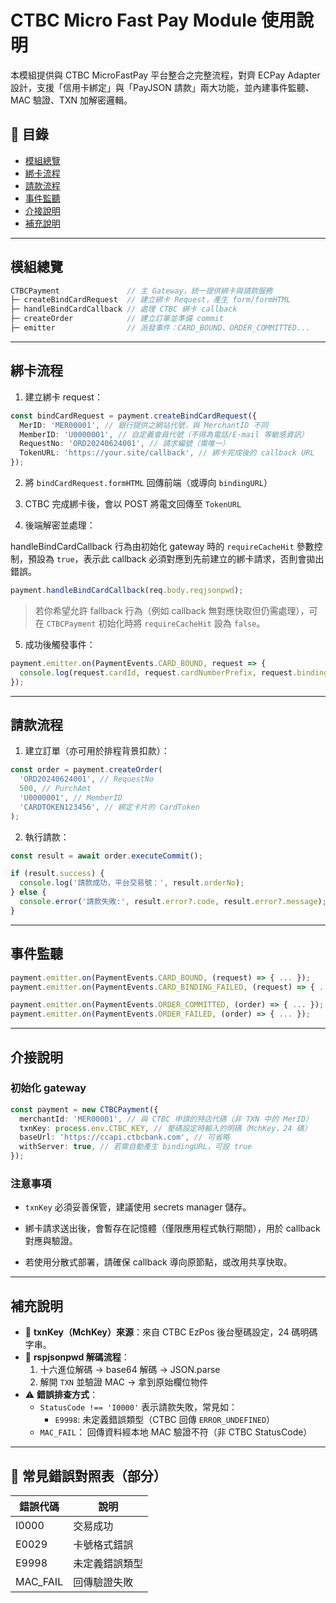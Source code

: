 # CTBC Micro Fast Pay Module 使用說明

本模組提供與 CTBC MicroFastPay 平台整合之完整流程，對齊 ECPay Adapter 設計，支援「信用卡綁定」與「PayJSON 請款」兩大功能，並內建事件監聽、MAC 驗證、TXN 加解密邏輯。

## 📌 目錄

- [模組總覽](#模組總覽)
- [綁卡流程](#綁卡流程)
- [請款流程](#請款流程)
- [事件監聽](#事件監聽)
- [介接說明](#介接說明)
- [補充說明](#補充說明)

---

## 模組總覽

```ts
CTBCPayment               // 主 Gateway，統一提供綁卡與請款服務
├─ createBindCardRequest  // 建立綁卡 Request，產生 form/formHTML
├─ handleBindCardCallback // 處理 CTBC 綁卡 callback
├─ createOrder            // 建立訂單並準備 commit
├─ emitter                // 派發事件：CARD_BOUND、ORDER_COMMITTED...
```

---

## 綁卡流程

1. 建立綁卡 request：

```ts
const bindCardRequest = payment.createBindCardRequest({
  MerID: 'MER00001', // 銀行提供之網站代號，與 MerchantID 不同
  MemberID: 'U0000001', // 自定義會員代號（不得為電話/E-mail 等敏感資訊）
  RequestNo: 'ORD20240624001', // 請求編號（需唯一）
  TokenURL: 'https://your.site/callback', // 綁卡完成後的 callback URL
});
```

2. 將 `bindCardRequest.formHTML` 回傳前端（或導向 `bindingURL`）

3. CTBC 完成綁卡後，會以 POST 將電文回傳至 `TokenURL`

4. 後端解密並處理：

handleBindCardCallback 行為由初始化 gateway 時的 `requireCacheHit` 參數控制，預設為 `true`，表示此 callback 必須對應到先前建立的綁卡請求，否則會拋出錯誤。

```ts
payment.handleBindCardCallback(req.body.reqjsonpwd);
```

> 若你希望允許 fallback 行為（例如 callback 無對應快取但仍需處理），可在 `CTBCPayment` 初始化時將 `requireCacheHit` 設為 `false`。

5. 成功後觸發事件：

```ts
payment.emitter.on(PaymentEvents.CARD_BOUND, request => {
  console.log(request.cardId, request.cardNumberPrefix, request.bindingDate);
});
```

---

## 請款流程

1. 建立訂單（亦可用於排程背景扣款）：

```ts
const order = payment.createOrder(
  'ORD20240624001', // RequestNo
  500, // PurchAmt
  'U0000001', // MemberID
  'CARDTOKEN123456', // 綁定卡片的 CardToken
);
```

2. 執行請款：

```ts
const result = await order.executeCommit();

if (result.success) {
  console.log('請款成功，平台交易號：', result.orderNo);
} else {
  console.error('請款失敗:', result.error?.code, result.error?.message);
}
```

---

## 事件監聽

```ts
payment.emitter.on(PaymentEvents.CARD_BOUND, (request) => { ... });
payment.emitter.on(PaymentEvents.CARD_BINDING_FAILED, (request) => { ... });

payment.emitter.on(PaymentEvents.ORDER_COMMITTED, (order) => { ... });
payment.emitter.on(PaymentEvents.ORDER_FAILED, (order) => { ... });
```

---

## 介接說明

### 初始化 gateway

```ts
const payment = new CTBCPayment({
  merchantId: 'MER00001', // 與 CTBC 申請的特店代碼（非 TXN 中的 MerID）
  txnKey: process.env.CTBC_KEY, // 壓碼設定時輸入的明碼（MchKey，24 碼）
  baseUrl: 'https://ccapi.ctbcbank.com', // 可省略
  withServer: true, // 若需自動產生 bindingURL，可設 true
});
```

### 注意事項

- `txnKey` 必須妥善保管，建議使用 secrets manager 儲存。

- 綁卡請求送出後，會暫存在記憶體（僅限應用程式執行期間），用於 callback 對應與驗證。
- 若使用分散式部署，請確保 callback 導向原節點，或改用共享快取。

---

## 補充說明

- 🔐 **txnKey（MchKey）來源**：來自 CTBC EzPos 後台壓碼設定，24 碼明碼字串。
- 🔎 **rspjsonpwd 解碼流程**：
  1. 十六進位解碼 → base64 解碼 → JSON.parse
  2. 解開 `TXN` 並驗證 MAC → 拿到原始欄位物件
- ⚠️ **錯誤排查方式**：
  - `StatusCode !== 'I0000'` 表示請款失敗，常見如：
    - `E9998`: 未定義錯誤類型（CTBC 回傳 `ERROR_UNDEFINED`）
  - `MAC_FAIL`： 回傳資料經本地 MAC 驗證不符（非 CTBC StatusCode）

---

## 📎 常見錯誤對照表（部分）

| 錯誤代碼 | 說明           |
| -------- | -------------- |
| I0000    | 交易成功       |
| E0029    | 卡號格式錯誤   |
| E9998    | 未定義錯誤類型 |
| MAC_FAIL | 回傳驗證失敗   |
